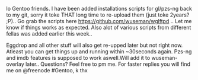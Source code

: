lo Gentoo friends. I have been added installations scripts for gl/pzs-ng back to my git, sorry it toke THAT long time to re-upload them (just toke 2years? ;P).. Go grab the scripts here https://github.com/wuseman/wglftpd .. Let me know if things works as expected. Also alot of various scripts from different fellas was added earlier this week..



Eggdrop and all other stuff will also get re-upped later but not right now. Atleast you can get things up and running within ~30seconds again. Pzs-ng and imdb features is supposed to work aswell.Will add it to wuseman-overlay later.. Questions? Feel free to pm me. For faster replies you will find me on @freenode #Gentoo, k thx